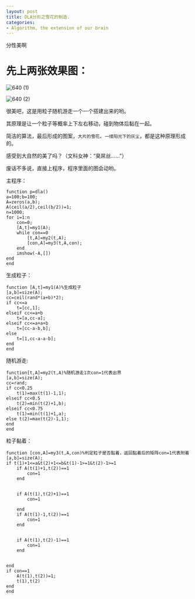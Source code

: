 ```yaml
---
layout: post
title: DLA分形之雪花的制造.
categories:
- Algorithm, the extension of our brain
---
```


分性美啊


# 先上两张效果图：

![640 (1)](http://i.imgur.com/LHfxCVR.png)

![640 (2)](http://i.imgur.com/3VXts1x.png)

很美吧，这是用粒子随机游走一个一个搭建出来的哟。

其原理是让一个粒子等概率上下左右移动，碰到物体后黏在一起。

简洁的算法，最后形成的图案，`大片的雪花`、`一缕阳光下的灰尘`，都是这种原理形成的。

感受到大自然的美了吗？（文科女神：“臭屌丝......”）

废话不多说，直接上程序，程序里面的图会动哟。

主程序：

```
function p=dla()
a=100;b=100;
A=zeros(a,b);
A(ceil(a/2),ceil(b/2))=1;
n=1000;
for i=1:n
    con=0;
    [A,t]=my1(A);
    while con==0
        [t,A]=my2(t,A);
        [con,A]=my3(t,A,con);
    end
    imshow(-A,[])
end
end
```

生成粒子：

```
function [A,t]=my1(A)%生成粒子
[a,b]=size(A);
cc=ceil(rand*(a+b)*2);
if cc<=a
    t=[cc,1];
elseif cc<=a+b
    t=[a,cc-a];
elseif cc<=a+a+b
    t=[cc-a-b,b];
else
    t=[1,cc-a-a-b];
end
end
```

随机游走:

```
function[t,A]=my2(t,A)%随机游走1次con=1代表出界
[a,b]=size(A);
cc=rand;
if cc<0.25
    t(1)=max(t(1)-1,1);
elseif cc<0.5
    t(2)=min(t(2)+1,b);
elseif cc<0.75
    t(1)=min(t(1)+1,a);
else t(2)=max(t(2)-1,1);
end
end
```

粒子黏着：

```
function [con,A]=my3(t,A,con)%判定粒子是否黏着，返回黏着后的矩阵con=1代表附着
[a,b]=size(A);
if t(1)+1<=a&t(2)+1<=b&t(1)-1>=1&t(2)-1>=1
    if A(t(1)+1,t(2))==1
        con=1
    end


    if A(t(1),t(2)+1)==1
        con=1

    end
    if A(t(1)-1,t(2))==1
        con=1
    end


    if A(t(1),t(2)-1)==1
        con=1
    end


end
if con==1
    A(t(1),t(2))=1;
    t(1),t(2)
end
end
```

